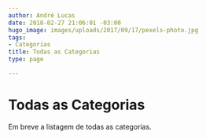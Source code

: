 ```yaml
---
author: André Lucas
date: 2018-02-27 21:06:01 -03:00
hugo_image: images/uploads/2017/09/17/pexels-photo.jpg
tags:
- Categorias
title: Todas as Categorias
type: page

---
```

# Todas as Categorias

Em breve a listagem de todas as categorias.